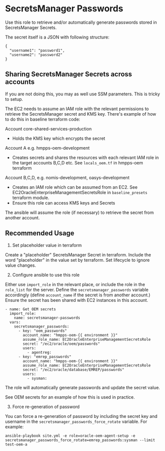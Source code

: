 # SecretsManager Passwords

Use this role to retrieve and/or automatically generate passwords stored in SecretsManager Secrets.

The secret itself is a JSON with following structure:

```
{
  "username1": "password1",
  "username2": "password2"
}
```

## Sharing SecretsManager Secrets across accounts

If you are not doing this, you may as well use SSM parameters.
This is tricky to setup.

The EC2 needs to assume an IAM role with the relevant permissions to retrieve
the SecretsManager secret and KMS key. There's example of how to do this
in baseline terraform code:

Account core-shared-services-production
- Holds the KMS key which encrypts the secret

Account A e.g. hmpps-oem-development
- Creates secrets and shares the resources with each relevant IAM role in the
  target accounts B,C,D etc.  See `locals_oem.tf` in hmpps-oem terraform

Account B,C,D, e.g. nomis-development, oasys-development
- Creates an IAM role which can be assumed from an EC2. See
  EC2OracleEnterpriseManagementSecretsRole in `baseline_presets` terraform module.
- Ensure this role can access KMS keys and Secrets

The ansible will assume the role (if necessary) to retrieve the secret from
another account.


## Recommended Usage

1. Set placeholder value in terraform

Create a "placeholder" SecretsManager Secret in terraform.
Include the word "placeholder" in the value set by terraform.
Set lifecycle to ignore value changes.

2. Configure ansible to use this role

Either use `import_role` in the relevant place, or include the
role in the `role_list` for the server.  Define the `secretsmanager_passwords`
variable accordingly (define `account_name` if the secret is from another
account.)
Ensure the secret has been shared with EC2 instances in this account.

```
- name: Get OEM secrets
  import_role:
    name: secretsmanager-passwords
  vars:
    secretsmanager_passwords:
      - key: "oem_passwords"
        account_name: "hmpps-oem-{{ environment }}"
        assume_role_name: EC2OracleEnterpriseManagementSecretsRole
        secret: "/ec2/oracle/oem/passwords"
        users:
          - agentreg:
      - key: "emrep_passwords"
        account_name: "hmpps-oem-{{ environment }}"
        assume_role_name: EC2OracleEnterpriseManagementSecretsRole
        secret: "/ec2/oracle/database/EMREP/passwords"
        users:
          - sysman:
```

The role will automatically generate passwords and update the
secret value.

See OEM secrets for an example of how this is used in practice.

3. Force re-generation of password

You can force a re-generation of password by including the secret key and username
in the `secretsmanager_passwords_force_rotate` variable.  For example:

```
ansible-playbook site.yml -e role=oracle-oem-agent-setup -e secretsmanager_passwords_force_rotate=emrep_passwords:sysman --limit test-oem-a
```
